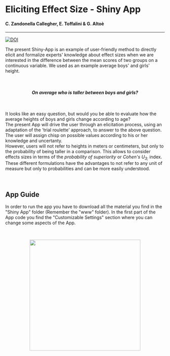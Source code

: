 
# Eliciting Effect Size - Shiny App
#### C. Zandonella Callegher, E. Toffalini & G. Altoè

<hr>

[![DOI](https://zenodo.org/badge/DOI/10.5281/zenodo.2564852.svg)](https://doi.org/10.5281/zenodo.2564852)
<br>

The present Shiny-App is an example of user-friendly method to directly elicit and formalize experts' knowledge about effect sizes when we are interested in the difference between the mean scores of two groups on a continuous variable. We used as an example average boys' and girls' height. 

<br>

<center><h4><i>
On average who is taller between boys and girls?
</i></h4></center>

<br>

It looks like an easy question, but would you be able to evaluate how the average heights of boys and girls change according to age? <br>
The present App will drive the user through an elicitation process, using an adaptation of the 'trial roulette' approach, to answer to the above question. The user will assign chisp on possible values according to his or her knowledge and uncertanty. 
<br>
However, users will not refer to heights in meters or centimeters, but only to the probability of being taller in a comparison. This allows to consider effects sizes in terms of the <i>probability of superiority</i> or <i>Cohen's U<sub>3;</sub> </i> index. These different formulations have the advantages to not refer to any unit of measure but only to probabilities and can be more easily understood.

<br>

## App Guide

In order to run the app you have to download all the material you find in the "Shiny App" folder (Remember the "www" folder).
In the first part of the App code you find the "Customizable Settings" section where you can change some aspects of the App.



<br>
<p align="center">
<image src="https://github.com/ClaudioZandonella/Eliciting-Effect-Size/blob/master/Shiny.logo.png" width="350" class="center">
</p>
<br>

